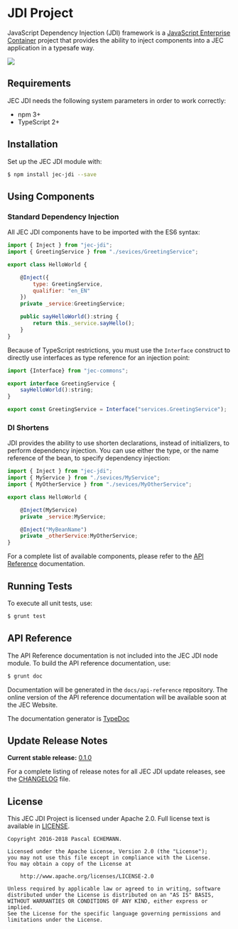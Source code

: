 # JDI Project

JavaScript Dependency Injection (JDI) framework is a [JavaScript Enterprise Container][jec-url] project that provides the ability to inject components into a JEC application in a typesafe way.

[![][jec-logo]][jec-url]

## Requirements

JEC JDI needs the following system parameters in order to work correctly:

- npm 3+
- TypeScript 2+

## Installation

Set up the JEC JDI module with:

```bash
$ npm install jec-jdi --save
```

## Using Components

### Standard Dependency Injection

All JEC JDI components have to be imported with the ES6 syntax:

```javascript
import { Inject } from "jec-jdi";
import { GreetingService } from "./sevices/GreetingService";

export class HelloWorld {

    @Inject({
        type: GreetingService,
        qualifier: "en_EN"
    })
    private _service:GreetingService;

    public sayHelloWorld():string {
        return this._service.sayHello();
    }
}
```

Because of TypeScript restrictions, you must use the `Interface` construct to directly use interfaces as type reference for an injection point:

```javascript
import {Interface} from "jec-commons";

export interface GreetingService {
    sayHelloWorld():string;
}

export const GreetingService = Interface("services.GreetingService");
```

### DI Shortens

JDI provides the ability to use shorten declarations, instead of initializers, to perform dependency injection. You can use either the type, or the name reference of the bean, to specify dependency injection:

```javascript
import { Inject } from "jec-jdi";
import { MyService } from "./sevices/MyService";
import { MyOtherService } from "./sevices/MyOtherService";

export class HelloWorld {

    @Inject(MyService)
    private _service:MyService;

    @Inject("MyBeanName")
    private _otherService:MyOtherService;
}
```

For a complete list of available components, please refer to the [API Reference](#api-reference) documentation.

## Running Tests

To execute all unit tests, use:

```bash
$ grunt test
```

## API Reference

The API Reference documentation is not included into the JEC JDI node module. To build the API reference documentation, use:

```bash
$ grunt doc
```

Documentation will be generated in the `docs/api-reference` repository.
The online version of the  API reference documentation will be available soon at the JEC Website.

The documentation generator is [TypeDoc](http://typedoc.org/)

## Update Release Notes

**Current stable release:** [0.1.0](CHANGELOG.md#jec-jdi-0.1.0)
 
For a complete listing of release notes for all JEC JDI update releases, see the [CHANGELOG](CHANGELOG.md) file. 

## License
This JEC JDI Project is licensed under Apache 2.0. Full license text is available in [LICENSE](LICENSE).

```
Copyright 2016-2018 Pascal ECHEMANN.

Licensed under the Apache License, Version 2.0 (the "License");
you may not use this file except in compliance with the License.
You may obtain a copy of the License at

    http://www.apache.org/licenses/LICENSE-2.0

Unless required by applicable law or agreed to in writing, software
distributed under the License is distributed on an "AS IS" BASIS,
WITHOUT WARRANTIES OR CONDITIONS OF ANY KIND, either express or implied.
See the License for the specific language governing permissions and
limitations under the License.
```

[jec-url]: http://jecproject.org
[jec-logo]: https://raw.githubusercontent.com/pechemann/JEC/master/assets/jec-logos/jec-logo.png